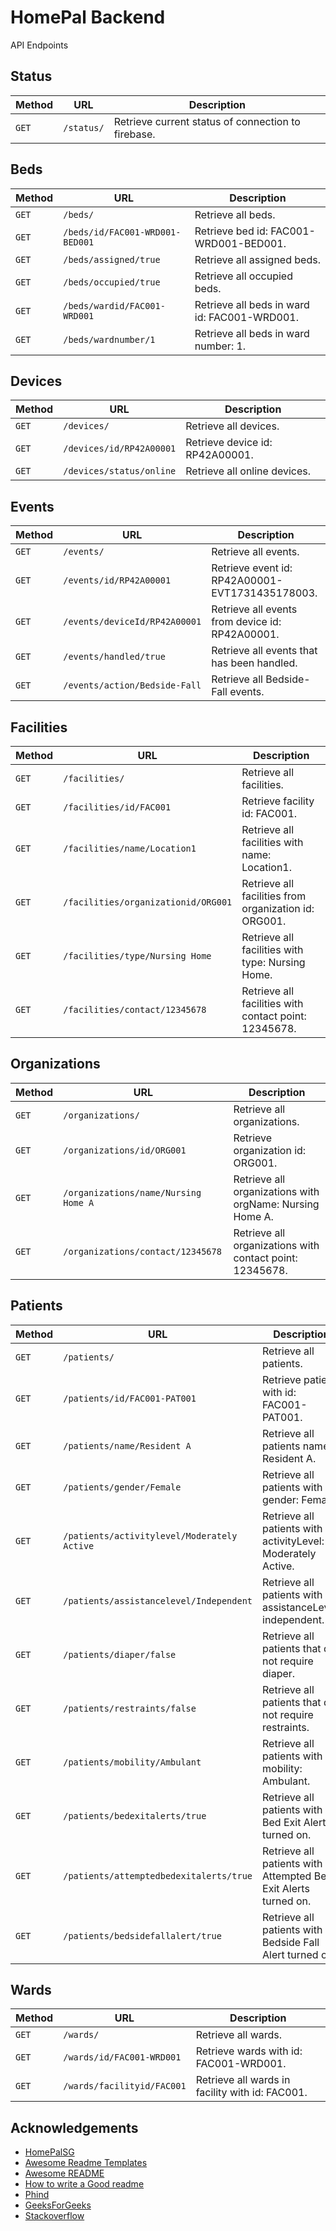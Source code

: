 # HomePal Backend

API Endpoints

## Status

| Method | URL        | Description                                        |
| ------ | ---------- | -------------------------------------------------- |
| `GET`  | `/status/` | Retrieve current status of connection to firebase. |

## Beds

| Method | URL                             | Description                                  |
| ------ | ------------------------------- | -------------------------------------------- |
| `GET`  | `/beds/`                        | Retrieve all beds.                           |
| `GET`  | `/beds/id/FAC001-WRD001-BED001` | Retrieve bed id: FAC001-WRD001-BED001.       |
| `GET`  | `/beds/assigned/true`           | Retrieve all assigned beds.                  |
| `GET`  | `/beds/occupied/true`           | Retrieve all occupied beds.                  |
| `GET`  | `/beds/wardid/FAC001-WRD001`    | Retrieve all beds in ward id: FAC001-WRD001. |
| `GET`  | `/beds/wardnumber/1`            | Retrieve all beds in ward number: 1.         |

## Devices

| Method | URL                      | Description                     |
| ------ | ------------------------ | ------------------------------- |
| `GET`  | `/devices/`              | Retrieve all devices.           |
| `GET`  | `/devices/id/RP42A00001` | Retrieve device id: RP42A00001. |
| `GET`  | `/devices/status/online` | Retrieve all online devices.    |

## Events

| Method | URL                           | Description                                     |
| ------ | ----------------------------- | ----------------------------------------------- |
| `GET`  | `/events/`                    | Retrieve all events.                            |
| `GET`  | `/events/id/RP42A00001`       | Retrieve event id: RP42A00001-EVT1731435178003. |
| `GET`  | `/events/deviceId/RP42A00001` | Retrieve all events from device id: RP42A00001. |
| `GET`  | `/events/handled/true`        | Retrieve all events that has been handled.      |
| `GET`  | `/events/action/Bedside-Fall` | Retrieve all Bedside-Fall events.               |

## Facilities

| Method | URL                                 | Description                                           |
| ------ | ----------------------------------- | ----------------------------------------------------- |
| `GET`  | `/facilities/`                      | Retrieve all facilities.                              |
| `GET`  | `/facilities/id/FAC001`             | Retrieve facility id: FAC001.                         |
| `GET`  | `/facilities/name/Location1`        | Retrieve all facilities with name: Location1.         |
| `GET`  | `/facilities/organizationid/ORG001` | Retrieve all facilities from organization id: ORG001. |
| `GET`  | `/facilities/type/Nursing Home`     | Retrieve all facilities with type: Nursing Home.      |
| `GET`  | `/facilities/contact/12345678`      | Retrieve all facilities with contact point: 12345678. |

## Organizations

| Method | URL                                  | Description                                              |
| ------ | ------------------------------------ | -------------------------------------------------------- |
| `GET`  | `/organizations/`                    | Retrieve all organizations.                              |
| `GET`  | `/organizations/id/ORG001`           | Retrieve organization id: ORG001.                        |
| `GET`  | `/organizations/name/Nursing Home A` | Retrieve all organizations with orgName: Nursing Home A. |
| `GET`  | `/organizations/contact/12345678`    | Retrieve all organizations with contact point: 12345678. |

## Patients

| Method | URL                                         | Description                                                     |
| ------ | ------------------------------------------- | --------------------------------------------------------------- |
| `GET`  | `/patients/`                                | Retrieve all patients.                                          |
| `GET`  | `/patients/id/FAC001-PAT001`                | Retrieve patient with id: FAC001-PAT001.                        |
| `GET`  | `/patients/name/Resident A`                 | Retrieve all patients named Resident A.                         |
| `GET`  | `/patients/gender/Female`                   | Retrieve all patients with gender: Female.                      |
| `GET`  | `/patients/activitylevel/Moderately Active` | Retrieve all patients with activityLevel: Moderately Active.    |
| `GET`  | `/patients/assistancelevel/Independent`     | Retrieve all patients with assistanceLevel: independent.        |
| `GET`  | `/patients/diaper/false`                    | Retrieve all patients that do not require diaper.               |
| `GET`  | `/patients/restraints/false`                | Retrieve all patients that do not require restraints.           |
| `GET`  | `/patients/mobility/Ambulant`               | Retrieve all patients with mobility: Ambulant.                  |
| `GET`  | `/patients/bedexitalerts/true`              | Retrieve all patients with Bed Exit Alerts turned on.           |
| `GET`  | `/patients/attemptedbedexitalerts/true`     | Retrieve all patients with Attempted Bed Exit Alerts turned on. |
| `GET`  | `/patients/bedsidefallalert/true`           | Retrieve all patients with Bedside Fall Alert turned on.        |

## Wards

| Method | URL                        | Description                                     |
| ------ | -------------------------- | ----------------------------------------------- |
| `GET`  | `/wards/`                  | Retrieve all wards.                             |
| `GET`  | `/wards/id/FAC001-WRD001`  | Retrieve wards with id: FAC001-WRD001.          |
| `GET`  | `/wards/facilityid/FAC001` | Retrieve all wards in facility with id: FAC001. |

## Acknowledgements

- [HomePalSG](https://www.homepalsg.com/)
- [Awesome Readme Templates](https://awesomeopensource.com/project/elangosundar/awesome-README-templates)
- [Awesome README](https://github.com/matiassingers/awesome-readme)
- [How to write a Good readme](https://bulldogjob.com/news/449-how-to-write-a-good-readme-for-your-github-project)
- [Phind](https://www.phind.com/)
- [GeeksForGeeks](https://www.geeksforgeeks.org/)
- [Stackoverflow](https://stackoverflow.com/)
